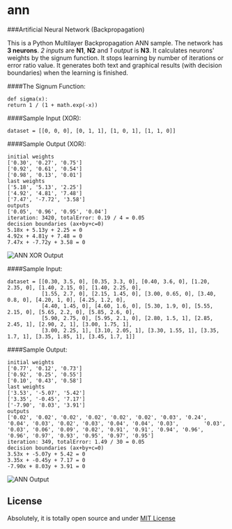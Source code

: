 ann
===

###Artificial Neural Network (Backpropagation)

This is a Python Multilayer Backpropagation ANN sample. The network has __3 neurons__. _2 inputs_ are **N1**, **N2** and _1 output_ is **N3**.
It calculates neurons' weights by the signum function. It stops learning by number of iterations or error ratio value.
It generates both text and graphical results (with decision boundaries) when the learning is finished.

####The Signum Function:

    def sigma(x):
    return 1 / (1 + math.exp(-x))

####Sample Input (XOR):

    dataset = [[0, 0, 0], [0, 1, 1], [1, 0, 1], [1, 1, 0]]

####Sample Output (XOR):

    initial weights
    ['0.30', '0.27', '0.75']
    ['0.92', '0.61', '0.54']
    ['0.98', '0.13', '0.01']
    last weights
    ['5.18', '5.13', '2.25']
    ['4.92', '4.81', '7.48']
    ['7.47', '-7.72', '3.58']
    outputs
    ['0.05', '0.96', '0.95', '0.04']
    iteration: 3420, totalError: 0.19 / 4 = 0.05
    decision boundaries (ax+by+c=0)
    5.18x + 5.13y + 2.25 = 0
    4.92x + 4.81y + 7.48 = 0
    7.47x + -7.72y + 3.58 = 0

![ANN XOR Output](https://github.com/gokercebeci/ann/blob/master/ann-output-xor.png)

####Sample Input:

    dataset = [[0.30, 3.5, 0], [0.35, 3.3, 0], [0.40, 3.6, 0], [1.20, 2.35, 0], [1.40, 2.15, 0], [1.40, 2.25, 0],
               [1.55, 2.7, 0], [2.15, 1.45, 0], [3.00, 0.65, 0], [3.40, 0.8, 0], [4.20, 1, 0], [4.25, 1.2, 0],
               [4.40, 1.45, 0], [4.60, 1.6, 0], [5.30, 1.9, 0], [5.55, 2.15, 0], [5.65, 2.2, 0], [5.85, 2.6, 0],
               [5.90, 2.75, 0], [5.95, 2.1, 0], [2.80, 1.5, 1], [2.85, 2.45, 1], [2.90, 2, 1], [3.00, 1.75, 1],
               [3.00, 2.25, 1], [3.10, 2.05, 1], [3.30, 1.55, 1], [3.35, 1.7, 1], [3.35, 1.85, 1], [3.45, 1.7, 1]]

  
####Sample Output:
  
    initial weights
    ['0.77', '0.12', '0.73']
    ['0.92', '0.25', '0.55']
    ['0.10', '0.43', '0.58']
    last weights
    ['3.53', '-5.07', '5.42']
    ['3.35', '-0.45', '7.17']
    ['-7.90', '8.03', '3.91']
    outputs
    ['0.02', '0.02', '0.02', '0.02', '0.02', '0.02', '0.03', '0.24', '0.04', '0.03', '0.02', '0.03', '0.04', '0.04', '0.03',        '0.03', '0.03', '0.06', '0.09', '0.02', '0.91', '0.91', '0.94', '0.96', '0.96', '0.97', '0.93', '0.95', '0.97', '0.95']
    iteration: 349, totalError: 1.49 / 30 = 0.05
    decision boundaries (ax+by+c=0)
    3.53x + -5.07y + 5.42 = 0
    3.35x + -0.45y + 7.17 = 0
    -7.90x + 8.03y + 3.91 = 0
    
    
![ANN Output](https://github.com/gokercebeci/ann/blob/master/ann-output.png)

License
-------
Absolutely, it is totally open source and under [MIT License](https://github.com/gokercebeci/ann/blob/master/LICENSE "MIT License") 
